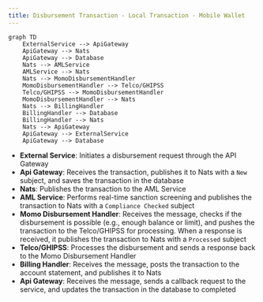 ```yaml
---
title: Disbursement Transaction - Local Transaction - Mobile Wallet
---
```

``` mermaid
graph TD
    ExternalService --> ApiGateway
    ApiGateway --> Nats
    ApiGateway --> Database
    Nats --> AMLService
    AMLService --> Nats
    Nats --> MomoDisbursementHandler
    MomoDisbursementHandler --> Telco/GHIPSS
    Telco/GHIPSS --> MomoDisbursementHandler
    MomoDisbursementHandler --> Nats
    Nats --> BillingHandler
    BillingHandler --> Database
    BillingHandler --> Nats
    Nats --> ApiGateway
    ApiGateway --> ExternalService
    ApiGateway --> Database
```

- **External Service**: Initiates a disbursement request through the API Gateway
- **Api Gateway**: Receives the transaction, publishes it to Nats with a `New` subject, and saves the transaction in the database
- **Nats**: Publishes the transaction to the AML Service
- **AML Service**: Performs real-time sanction screening and publishes the transaction to Nats with a `Compliance Checked` subject
- **Momo Disbursement Handler**: Receives the message, checks if the disbursement is possible (e.g., enough balance or limit), and pushes the transaction to the Telco/GHIPSS for processing. When a response is received, it publishes the transaction to Nats with a `Processed` subject
- **Telco/GHIPSS**: Processes the disbursement and sends a response back to the Momo Disbursement Handler
- **Billing Handler**: Receives the message, posts the transaction to the account statement, and publishes it to Nats
- **Api Gateway**: Receives the message, sends a callback request to the service, and updates the transaction in the database to completed
